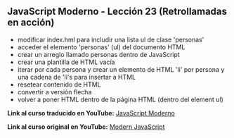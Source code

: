 ## JavaScript Moderno - Lección 23 (Retrollamadas en acción)

* modificar index.hml para includir una lista ul de clase 'personas'
* acceder el elemento 'personas' (ul) del documento HTML
* crear un arreglo llamado personas dentro de JavaScript
* crear una plantilla de HTML vacía
* iterar por cada persona y crear un elemento de HTML 'li' por persona y una cadena de 'li's para insertar a HTML
* resetear contenido de HTML
* convertir a versión flecha
* volver a poner HTML dentro de la página HTML (dentro del element ul)

**Link al curso traducido en YouTube:** [JavaScript Moderno](https://www.youtube.com/channel/UCuSHTq2yiCY5QBNoEXv8JpA/)

**Link al curso original en YouTube:** [Modern JavaScript](https://www.youtube.com/playlist?list=PL4cUxeGkcC9haFPT7J25Q9GRB_ZkFrQAc)
